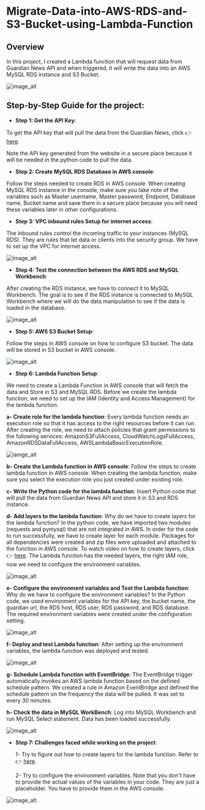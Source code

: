 # Migrate-Data-into-AWS-RDS-and-S3-Bucket-using-Lambda-Function
## Overview
In this project, I created a Lambda function that will request data from Guardian News API and when triggered, it will write the data into an AWS MySQL RDS instance and S3 Bucket.

![image_alt](https://github.com/aetekpo/Migrate-Data-into-AWS-RDS-and-S3-Bucket-using-Lambda-Function/blob/main/Guardian_Project_Image.png?raw=true)

## Step-by-Step Guide for the project:
- **Step 1: Get the API Key**:

To get the API key that will pull the data from the Guardian News, click 👉 [here](https://open-platform.theguardian.com/documentation/?form=MG0AV3).

Note the API key generated from the website in a secure place because it will be needed in the python code to pull the data.

- **Step 2: Create MySQL RDS Database in AWS console**:

Follow the steps needed to create RDS in AWS console. When creating MySQL RDS instance in the console, make sure you take note of the variables such as Master username, Master password, Endpoint, Database name, Bucket name and save them in a secure place because you will need these variables later in other configurations.

- **Step 3: VPC inbound rules Setup for internet access**:

The inbound rules control the incoming traffic to your instances (MySQL RDS). They are rules that let data or clients into the security group. We have to set up the VPC for internet access.

![image_alt](https://github.com/aetekpo/Migrate-Data-into-AWS-RDS-and-S3-Bucket-using-Lambda-Function/blob/main/VPC_Image.png?raw=true)


- **Step 4: Test the connection between the AWS RDS and MySQL Workbench**:

After creating the RDS instance, we have to connect it to MySQL Workbench. The goal is to see if the RDS instance is connected to MySQL Workbench where we will do the data manipulation to see if the data is loaded in the database. 

![image_alt](https://github.com/aetekpo/Migrate-Data-into-AWS-RDS-and-S3-Bucket-using-Lambda-Function/blob/main/RDS%20Connection%20Image.png?raw=true)

- **Step 5: AWS S3 Bucket Setup**:

Follow the steps in AWS console on how to configure S3 bucket. The data will be stored in S3 bucket in AWS console.

![image_alt](https://github.com/aetekpo/Migrate-Data-into-AWS-RDS-and-S3-Bucket-using-Lambda-Function/blob/main/S3_Bucket_Image.png?raw=true)

- **Step 6: Lambda Function Setup**:

 We need to create a Lambda Function in AWS console that will fetch the data and Store in S3 and MySQL RDS. Before we create the lambda function, we need to set up the IAM (Identity and Access Management) for the lambda function.
   
  **a- Create role for the lambda function**: Every lambda function needs an execution role so that it has access to the right resources before it can run. After creating the role, we need to attach policies that grant permissions to the following services: AmazonS3FullAccess, CloudWatchLogsFullAccess, AmazonRDSDataFullAccess, AWSLambdaBasicExecutionRole.

 ![iamge_alt](https://github.com/aetekpo/Migrate-Data-into-AWS-RDS-and-S3-Bucket-using-Lambda-Function/blob/main/Roles_Policies_Image.png?raw=true)

  **b- Create the Lambda function in AWS console**: Follow the steps to create lambda function in AWS console. When creating the lambda function, make sure you select the execution role you just created under existing role.

  **c- Write the Python code for the lambda function**: Insert Python code that will pull the data from Guardian News API and store it in S3 and RDS instance.

  **d- Add layers to the lambda function**: Why do we have to create layers for the lambda function? In the python code, we have imported two modules (requests and pymysql) that are not integrated in AWS. In order for the code to run successfully, we have to create layer for each module. Packages for all dependencies were created and zip files were uploaded and attached to the function in AWS console. To watch video on how to create layers, click 👉 [here](https://www.youtube.com/watch?v=mTYp4lTWMAw). 
The Lambda function has the needed layers, the right IAM role, now we need to configure the environment variables.

  ![image_alt](https://github.com/aetekpo/Migrate-Data-into-AWS-RDS-and-S3-Bucket-using-Lambda-Function/blob/main/Layers.png?raw=true)

   **e- Configure the environment variables and Test the Lambda function**: Why do we have to configure the environment variables? In the Python code, we used environment variables for the API key, the bucket name, the guardian url, the RDS host, RDS user, RDS password, and RDS database. The required environment variables were created under the configuration setting. 

   ![image_alt](https://github.com/aetekpo/Migrate-Data-into-AWS-RDS-and-S3-Bucket-using-Lambda-Function/blob/main/Env_Variables_image.png?raw=true)

   **f- Deploy and test Lambda function**: After setting up the environment variables, the lambda function was deployed and tested.

   ![image_alt](https://github.com/aetekpo/Migrate-Data-into-AWS-RDS-and-S3-Bucket-using-Lambda-Function/blob/main/Test_Code.png?raw=true)

   **g- Schedule Lambda function with EventBridge**: The EventBridge trigger automatically invokes an AWS lambda function based on the defined schedule pattern. We created a rule in Amazon EventBridge and defined the schedule pattern on the frequency the data will be pulled. It was set to every 30 minutes. 

   **h- Check the data in MySQL WorkBench**: Log into MySQL Workbench and run MySQL Select statement. Data has been loaded successfully.

   ![image_alt](https://github.com/aetekpo/Migrate-Data-into-AWS-RDS-and-S3-Bucket-using-Lambda-Function/blob/main/MySQL_Image.png?raw=true)

   - **Step 7: Challenges faced while working on the project**:

     1- Try to figure out how to create layers for the lambda function. Refer to 👉 [here](https://www.youtube.com/watch?v=mTYp4lTWMAw).
     
     2- Try to configure the environment variables. Note that you don't have to provide the actual values of the variables in your code. They are just a placeholder. You have to provide them in the AWS console.

![image_alt](https://github.com/aetekpo/Migrate-Data-into-AWS-RDS-and-S3-Bucket-using-Lambda-Function/blob/main/Env_Variables_Code.png?raw=true).

   

   
  
  
  

  
 



  



  

  



